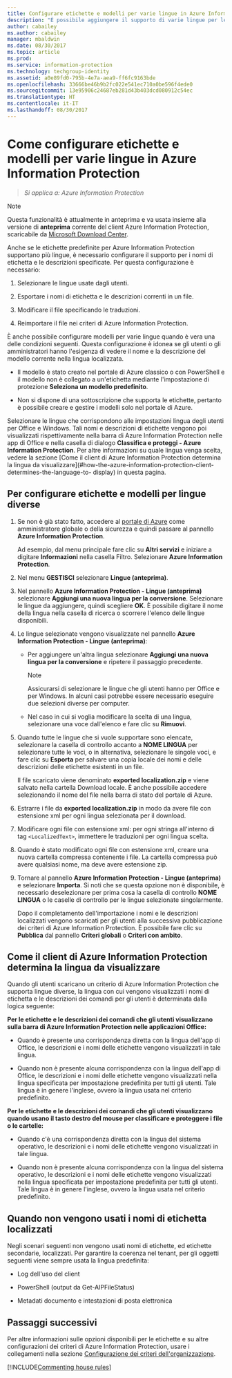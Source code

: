 ```yaml
---
title: Configurare etichette e modelli per varie lingue in Azure Information Protection
description: "È possibile aggiungere il supporto di varie lingue per le etichette che gli utenti visualizzano sulla barra di Information Protection e per i modelli visualizzati dagli utenti, specificando le lingue nei criteri di Azure Information Protection e importando le traduzioni."
author: cabailey
ms.author: cabailey
manager: mbaldwin
ms.date: 08/30/2017
ms.topic: article
ms.prod: 
ms.service: information-protection
ms.technology: techgroup-identity
ms.assetid: a0e89fd0-795b-4e7a-aea9-ff6fc9163bde
ms.openlocfilehash: 33666be46b9b2fc022e541ec710a0be596f4ede0
ms.sourcegitcommit: 13e95906c24687eb281d43b403dcd080912c54ec
ms.translationtype: HT
ms.contentlocale: it-IT
ms.lasthandoff: 08/30/2017
---
```

# <a name="how-to-configure-labels-and-templates-for-different-languages-in-azure-information-protection"></a>Come configurare etichette e modelli per varie lingue in Azure Information Protection

>*Si applica a: Azure Information Protection*

>[!NOTE]
>Questa funzionalità è attualmente in anteprima e va usata insieme alla versione di **anteprima** corrente del client Azure Information Protection, scaricabile da [Microsoft Download Center](https://www.microsoft.com/en-us/download/details.aspx?id=53018).

Anche se le etichette predefinite per Azure Information Protection supportano più lingue, è necessario configurare il supporto per i nomi di etichetta e le descrizioni specificate. Per questa configurazione è necessario:

1. Selezionare le lingue usate dagli utenti. 

2. Esportare i nomi di etichetta e le descrizioni correnti in un file.

3. Modificare il file specificando le traduzioni.

4. Reimportare il file nei criteri di Azure Information Protection.

È anche possibile configurare modelli per varie lingue quando è vera una delle condizioni seguenti. Questa configurazione è idonea se gli utenti o gli amministratori hanno l'esigenza di vedere il nome e la descrizione del modello corrente nella lingua localizzata.

- Il modello è stato creato nel portale di Azure classico o con PowerShell e il modello non è collegato a un'etichetta mediante l'impostazione di protezione **Seleziona un modello predefinito**.

- Non si dispone di una sottoscrizione che supporta le etichette, pertanto è possibile creare e gestire i modelli solo nel portale di Azure.

Selezionare le lingue che corrispondono alle impostazioni lingua degli utenti per Office e Windows. Tali nomi e descrizioni di etichette vengono poi visualizzati rispettivamente nella barra di Azure Information Protection nelle app di Office e nella casella di dialogo **Classifica e proteggi - Azure Information Protection**. Per altre informazioni su quale lingua venga scelta, vedere la sezione [Come il client di Azure Information Protection determina la lingua da visualizzare](#how-the-azure-information-protection-client-determines-the-language-to- display) in questa pagina. 

## <a name="to-configure-labels-and-templates-for-different-languages"></a>Per configurare etichette e modelli per lingue diverse

1. Se non è già stato fatto, accedere al [portale di Azure](https://portal.azure.com) come amministratore globale o della sicurezza e quindi passare al pannello **Azure Information Protection**. 
    
    Ad esempio, dal menu principale fare clic su **Altri servizi** e iniziare a digitare **Informazioni** nella casella Filtro. Selezionare **Azure Information Protection**.

2. Nel menu **GESTISCI** selezionare **Lingue (anteprima)**.

3. Nel pannello **Azure Information Protection - Lingue (anteprima)** selezionare **Aggiungi una nuova lingua per la conversione**. Selezionare le lingue da aggiungere, quindi scegliere **OK**. È possibile digitare il nome della lingua nella casella di ricerca o scorrere l'elenco delle lingue disponibili.

4. Le lingue selezionate vengono visualizzate nel pannello **Azure Information Protection - Lingue (anteprima)**:
    
    - Per aggiungere un'altra lingua selezionare **Aggiungi una nuova lingua per la conversione** e ripetere il passaggio precedente. 
        
        > [!NOTE]
        > Assicurarsi di selezionare le lingue che gli utenti hanno per Office e per Windows. In alcuni casi potrebbe essere necessario eseguire due selezioni diverse per computer.
        
    - Nel caso in cui si voglia modificare la scelta di una lingua, selezionare una voce dall'elenco e fare clic su **Rimuovi**.

5. Quando tutte le lingue che si vuole supportare sono elencate, selezionare la casella di controllo accanto a **NOME LINGUA** per selezionare tutte le voci, o in alternativa, selezionare le singole voci, e fare clic su **Esporta** per salvare una copia locale dei nomi e delle descrizioni delle etichette esistenti in un file. 
    
    Il file scaricato viene denominato **exported localization.zip** e viene salvato nella cartella Download locale. È anche possibile accedere selezionando il nome del file nella barra di stato del portale di Azure.

6. Estrarre i file da **exported localization.zip** in modo da avere file con estensione xml per ogni lingua selezionata per il download. 

7. Modificare ogni file con estensione xml: per ogni stringa all'interno di tag `<LocalizedText>`, immettere le traduzioni per ogni lingua scelta. 

8. Quando è stato modificato ogni file con estensione xml, creare una nuova cartella compressa contenente i file. La cartella compressa può avere qualsiasi nome, ma deve avere estensione zip.

9. Tornare al pannello **Azure Information Protection - Lingue (anteprima)** e selezionare **Importa**. Si noti che se questa opzione non è disponibile, è necessario deselezionare per prima cosa la casella di controllo **NOME LINGUA** o le caselle di controllo per le lingue selezionate singolarmente.
    
    Dopo il completamento dell'importazione i nomi e le descrizioni localizzati vengono scaricati per gli utenti alla successiva pubblicazione dei criteri di Azure Information Protection. È possibile fare clic su **Pubblica** dal pannello **Criteri globali** o **Criteri con ambito**.

## <a name="how-the-azure-information-protection-client-determines-the-language-to-display"></a>Come il client di Azure Information Protection determina la lingua da visualizzare

Quando gli utenti scaricano un criterio di Azure Information Protection che supporta lingue diverse, la lingua con cui vengono visualizzati i nomi di etichetta e le descrizioni dei comandi per gli utenti è determinata dalla logica seguente:

**Per le etichette e le descrizioni dei comandi che gli utenti visualizzano sulla barra di Azure Information Protection nelle applicazioni Office:**

- Quando è presente una corrispondenza diretta con la lingua dell'app di Office, le descrizioni e i nomi delle etichette vengono visualizzati in tale lingua.

- Quando non è presente alcuna corrispondenza con la lingua dell'app di Office, le descrizioni e i nomi delle etichette vengono visualizzati nella lingua specificata per impostazione predefinita per tutti gli utenti. Tale lingua è in genere l'inglese, ovvero la lingua usata nel criterio predefinito.

**Per le etichette e le descrizioni dei comandi che gli utenti visualizzano quando usano il tasto destro del mouse per classificare e proteggere i file o le cartelle:**

- Quando c'è una corrispondenza diretta con la lingua del sistema operativo, le descrizioni e i nomi delle etichette vengono visualizzati in tale lingua.

- Quando non è presente alcuna corrispondenza con la lingua del sistema operativo, le descrizioni e i nomi delle etichette vengono visualizzati nella lingua specificata per impostazione predefinita per tutti gli utenti. Tale lingua è in genere l'inglese, ovvero la lingua usata nel criterio predefinito.

## <a name="when-localized-label-names-are-not-used"></a>Quando non vengono usati i nomi di etichetta localizzati

Negli scenari seguenti non vengono usati nomi di etichette, ed etichette secondarie, localizzati. Per garantire la coerenza nel tenant, per gli oggetti seguenti viene sempre usata la lingua predefinita:

- Log dell'uso del client

- PowerShell (output da Get-AIPFileStatus)

- Metadati documento e intestazioni di posta elettronica


## <a name="next-steps"></a>Passaggi successivi

Per altre informazioni sulle opzioni disponibili per le etichette e su altre configurazioni dei criteri di Azure Information Protection, usare i collegamenti nella sezione [Configurazione dei criteri dell'organizzazione](configure-policy.md#configuring-your-organizations-policy).

[!INCLUDE[Commenting house rules](../includes/houserules.md)]


